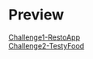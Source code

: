 # Preview
[Challenge1-RestoApp](https://restohrv.netlify.app/) <br>
[Challenge2-TestyFood](https://testyfoodhrv.netlify.app/)
